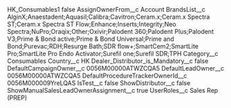 <?xml version="1.0" encoding="UTF-8"?>
<CustomMetadata xmlns="http://soap.sforce.com/2006/04/metadata" xmlns:xsi="http://www.w3.org/2001/XMLSchema-instance" xmlns:xsd="http://www.w3.org/2001/XMLSchema">
    <label>HK_Consumables1</label>
    <protected>false</protected>
    <values>
        <field>AssignOwnerFrom__c</field>
        <value xsi:type="xsd:string">Account</value>
    </values>
    <values>
        <field>BrandsList__c</field>
        <value xsi:type="xsd:string">AlginX;Anaestadent;Aquasil;Calibra;Cavitron;Ceram.x;Ceram.x Spectra ST;Ceram.x Spectra ST Flow;Enhance;Inserts;Integrity;Neo Spectra;NuPro;Oraqix;Other;Oxivir;Palodent 360;Palodent Plus;Palodent V3;Prime &amp; Bond active;Prime &amp; Bond Universal;Prime and Bond;Purevac;RDH;Resurge Bath;SDR flow+;SmartCem2;SmartLite Pro;SmartLite Pro Endo Activator;Surefil one;Surefil SDR;TPH</value>
    </values>
    <values>
        <field>Category__c</field>
        <value xsi:type="xsd:string">Consumables</value>
    </values>
    <values>
        <field>Country__c</field>
        <value xsi:type="xsd:string">HK</value>
    </values>
    <values>
        <field>Dealer_Distributor_is_Mandatory__c</field>
        <value xsi:type="xsd:boolean">false</value>
    </values>
    <values>
        <field>DefaultCampaignOwner__c</field>
        <value xsi:type="xsd:string">0056M00000ATWZCQA5</value>
    </values>
    <values>
        <field>DefaultLeadOwner__c</field>
        <value xsi:type="xsd:string">0056M00000ATWZCQA5</value>
    </values>
    <values>
        <field>DefaultProcedureTrackerOwnerId__c</field>
        <value xsi:type="xsd:string">0056M000009YreLQAS</value>
    </values>
    <values>
        <field>IsTest__c</field>
        <value xsi:type="xsd:boolean">false</value>
    </values>
    <values>
        <field>ShowDistributor__c</field>
        <value xsi:type="xsd:boolean">false</value>
    </values>
    <values>
        <field>ShowManualSalesLeadOwnerAssignment__c</field>
        <value xsi:type="xsd:boolean">true</value>
    </values>
    <values>
        <field>UserRoles__c</field>
        <value xsi:type="xsd:string">Sales Rep (PREP)</value>
    </values>
</CustomMetadata>
